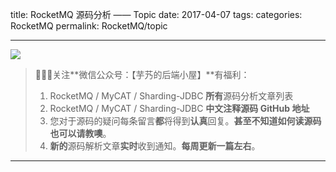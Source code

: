 title: RocketMQ 源码分析 —— Topic
date: 2017-04-07
tags:
categories: RocketMQ
permalink: RocketMQ/topic

-------

![](http://www.yunai.me/images/common/wechat_mp.jpeg)

> 🙂🙂🙂关注**微信公众号：【芋艿的后端小屋】**有福利：  
> 1. RocketMQ / MyCAT / Sharding-JDBC **所有**源码分析文章列表  
> 2. RocketMQ / MyCAT / Sharding-JDBC **中文注释源码 GitHub 地址**  
> 3. 您对于源码的疑问每条留言**都**将得到**认真**回复。**甚至不知道如何读源码也可以请教噢**。  
> 4. **新的**源码解析文章**实时**收到通知。**每周更新一篇左右**。

-------